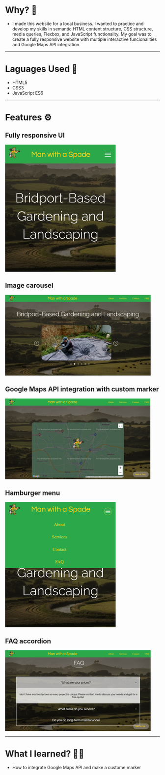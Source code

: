 # Why? 🤔
- I made this website for a local business. I wanted to practice and develop my skills in semantic HTML content structure, CSS structure, media queries, Flexbox, and JavaScript functionality. My goal was to create a fully responsive website with multiple interactive funcionalities and Google Maps API integration.

---

# Laguages Used 💬
- HTML5
- CSS3
- JavaScript ES6

---

# Features ⚙
## Fully responsive UI
![mobile version screenshot](/img/mobile50.png)

## Image carousel
![image carousel screenshot](/img/carousel.png)

## Google Maps API integration with custom marker
![map screenshot](/img/map.png)

## Hamburger menu
![hamburger menu screenshot](/img/hamburger50.png)

## FAQ accordion
![faq accordion screenshot](/img/faqsm.png)

---

# What I learned? 👨‍💻
- How to integrate Google Maps API and make a custome marker


